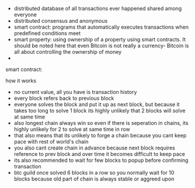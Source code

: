 - distributed database of all transactions ever happened shared among everyone
- distributed consensus and anonymous
- smart contract: programs that automatically executes transactions when predefined conditions meet
- smart property: using ownership of a property using smart contracts. It should be noted here that
even Bitcoin is not really a currency- Bitcoin is all about controlling the ownership of money
-


smart contract:  


how it works
- no current value, all you have is transaction history 
- every block refers back to previous block
- everyone solves the block and put it up as next block, but because it takes too long to solve 1 block its highly unlikely that 2 blocks will solve at same time
- also longest chain always win so even if there is seperation in chains, its highly unlikely for 2 to solve at same time in row
- that also means that its unlikely to forge a chain because you cant keep pace with rest of world's chain
- you also cant create chain in advance because next block requires reference to prev block and over time it becomes difficult to keep pace
- its also recommended to wait for few blocks to popup before confirming transaction 
- btc guild once solved 6 blocks in a row so you normally wait for 10 blocks because old part of chain is always stable or aggreed upon



